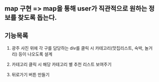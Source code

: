 ## map 구현 => map을 통해 user가 직관적으로 원하는 정보를 찾도록 돕는다.

## 기능목록

1. 광주 사진 위에 각 구를 담당하는 div를 클릭 시 카테고리(맛집리스트, 숙박, 놀거리) 등이 나오도록 설계

2. 카테고리 클릭 시 해당 카테고리 별 추천 리스트 보여주기

3. 뒤로가기 버튼 만들기
